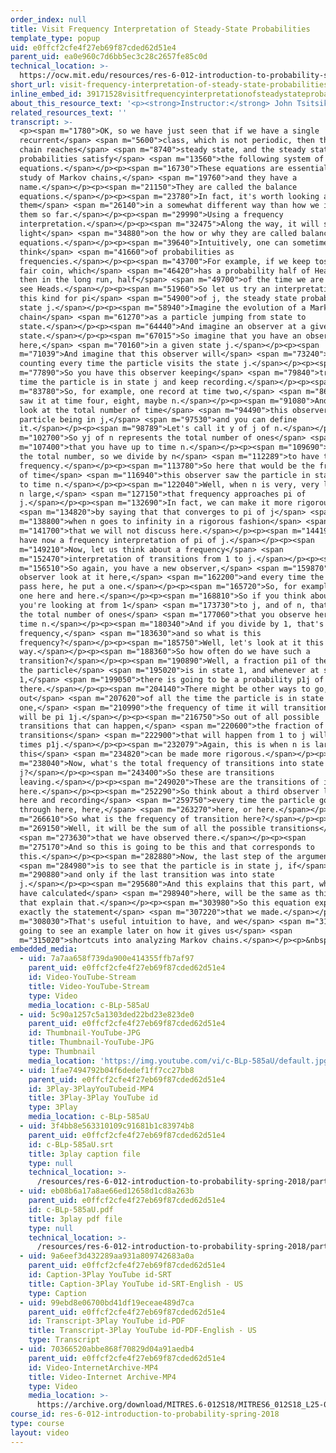 ```yaml
---
order_index: null
title: Visit Frequency Interpretation of Steady-State Probabilities
template_type: popup
uid: e0ffcf2cfe4f27eb69f87cded62d51e4
parent_uid: ea0e960c7d6bb5ec3c28c2657fe85c0d
technical_location: >-
  https://ocw.mit.edu/resources/res-6-012-introduction-to-probability-spring-2018/part-iii-random-processes/visit-frequency-interpretation-of-steady-state-probabilities
short_url: visit-frequency-interpretation-of-steady-state-probabilities
inline_embed_id: 39171528visitfrequencyinterpretationofsteadystateprobabilities83811059
about_this_resource_text: '<p><strong>Instructor:</strong> John Tsitsiklis</p>'
related_resources_text: ''
transcript: >-
  <p><span m="1780">OK, so we have just seen that if we have a single
  recurrent</span> <span m="5600">class, which is not periodic, then the Markov
  chain reaches</span> <span m="8740">steady state, and the steady state
  probabilities satisfy</span> <span m="13560">the following system of
  equations.</span></p><p><span m="16730">These equations are essential in the
  study of Markov chains,</span> <span m="19760">and they have a
  name.</span></p><p><span m="21150">They are called the balance
  equations.</span></p><p><span m="23780">In fact, it's worth looking at
  them</span> <span m="26140">in a somewhat different way than how we introduced
  them so far.</span></p><p><span m="29990">Using a frequency
  interpretation.</span></p><p><span m="32475">Along the way, it will shed some
  light</span> <span m="34880">on the how or why they are called balance
  equations.</span></p><p><span m="39640">Intuitively, one can sometimes
  think</span> <span m="41660">of probabilities as
  frequencies.</span></p><p><span m="43700">For example, if we keep tossing a
  fair coin, which</span> <span m="46420">has a probability half of Heads, and
  then in the long run, half</span> <span m="49700">of the time we are going to
  see Heads.</span></p><p><span m="51960">So let us try an interpretation of
  this kind for pi</span> <span m="54900">of j, the steady state probability of
  state j.</span></p><p><span m="58940">Imagine the evolution of a Markov
  chain</span> <span m="61270">as a particle jumping from state to
  state.</span></p><p><span m="64440">And imagine an observer at a given
  state.</span></p><p><span m="67015">So imagine that you have an observer
  here,</span> <span m="70160">in a given state j.</span></p><p><span
  m="71039">And imagine that this observer will</span> <span m="73240">keep
  counting every time the particle visits the state j.</span></p><p><span
  m="77890">So you have this observer keeping</span> <span m="79840">track every
  time the particle is in state j and keep recording.</span></p><p><span
  m="83780">So, for example, one record at time two,</span> <span m="86050">and
  saw it at time four, eight, maybe n.</span></p><p><span m="91080">And you can
  look at the total number of time</span> <span m="94490">this observer saw the
  particle being in j,</span> <span m="97530">and you can define
  it.</span></p><p><span m="98789">Let's call it y of j of n.</span></p><p><span
  m="102700">So yj of n represents the total number of ones</span> <span
  m="107400">that you have up to time n.</span></p><p><span m="109690">So it's
  the total number, so we divide by n</span> <span m="112289">to have the
  frequency.</span></p><p><span m="113780">So here that would be the frequency
  of time</span> <span m="116940">this observer saw the particle in state j up
  to time n.</span></p><p><span m="122040">Well, when n is very, very large, so
  n large,</span> <span m="127150">that frequency approaches pi of
  j.</span></p><p><span m="132690">In fact, we can make it more rigorous</span>
  <span m="134820">by saying that that converges to pi of j</span> <span
  m="138800">when n goes to infinity in a rigorous fashion</span> <span
  m="141700">that we will not discuss here.</span></p><p><span m="144190">So we
  have now a frequency interpretation of pi of j.</span></p><p><span
  m="149210">Now, let us think about a frequency</span> <span
  m="152470">interpretation of transitions from 1 to j.</span></p><p><span
  m="156510">So again, you have a new observer,</span> <span m="159870">and this
  observer look at it here,</span> <span m="162200">and every time the particle
  pass here, he put a one.</span></p><p><span m="165720">So, for example, maybe
  one here and here.</span></p><p><span m="168810">So if you think about it,
  you're looking at from 1</span> <span m="173730">to j, and of n, that would be
  the total number of ones</span> <span m="177060">that you observe here up to
  time n.</span></p><p><span m="180340">And if you divide by 1, that's the
  frequency,</span> <span m="183630">and so what is this
  frequency?</span></p><p><span m="185750">Well, let's look at it this
  way.</span></p><p><span m="188360">So how often do we have such a
  transition?</span></p><p><span m="190890">Well, a fraction pi1 of the time,
  the particle</span> <span m="195020">is in state 1, and whenever at state
  1,</span> <span m="199050">there is going to be a probability p1j of going
  there.</span></p><p><span m="204140">There might be other ways to go, but
  out</span> <span m="207620">of all the time the particle is in state
  one,</span> <span m="210990">the frequency of time it will transition to j
  will be pi 1j.</span></p><p><span m="216750">So out of all possible
  transitions that can happen,</span> <span m="220600">the fraction of these
  transitions</span> <span m="222900">that will happen from 1 to j will be pi 1
  times p1j.</span></p><p><span m="232079">Again, this is when n is large, and
  this</span> <span m="234820">can be made more rigorous.</span></p><p><span
  m="238040">Now, what's the total frequency of transitions into state
  j?</span></p><p><span m="243400">So these are transitions
  leaving.</span></p><p><span m="249020">These are the transitions of interest
  here.</span></p><p><span m="252290">So think about a third observer looking
  here and recording</span> <span m="259750">every time the particle goes
  through here, here,</span> <span m="263270">here, or here.</span></p><p><span
  m="266610">So what is the frequency of transition here?</span></p><p><span
  m="269150">Well, it will be the sum of all the possible transitions</span>
  <span m="273630">that we have observed there.</span></p><p><span
  m="275170">And so this is going to be this and that corresponds to
  this.</span></p><p><span m="282880">Now, the last step of the argument</span>
  <span m="284980">is to see that the particle is in state j, if</span> <span
  m="290880">and only if the last transition was into state
  j.</span></p><p><span m="295680">And this explains that this part, which we
  have calculated</span> <span m="298940">here, will be the same as this one and
  that explain that.</span></p><p><span m="303980">So this equation expresses
  exactly the statement</span> <span m="307220">that we made.</span></p><p><span
  m="308030">That's useful intuition to have, and we</span> <span m="311100">are
  going to see an example later on how it gives us</span> <span
  m="315020">shortcuts into analyzing Markov chains.</span></p><p>&nbsp;</p>
embedded_media:
  - uid: 7a7aa658f739da900e414355ffb7af97
    parent_uid: e0ffcf2cfe4f27eb69f87cded62d51e4
    id: Video-YouTube-Stream
    title: Video-YouTube-Stream
    type: Video
    media_location: c-BLp-585aU
  - uid: 5c90a1257c5a1303ded22bd23e823de0
    parent_uid: e0ffcf2cfe4f27eb69f87cded62d51e4
    id: Thumbnail-YouTube-JPG
    title: Thumbnail-YouTube-JPG
    type: Thumbnail
    media_location: 'https://img.youtube.com/vi/c-BLp-585aU/default.jpg'
  - uid: 1fae7494792b04f6dedef1ff7cc27bb8
    parent_uid: e0ffcf2cfe4f27eb69f87cded62d51e4
    id: 3Play-3PlayYouTubeid-MP4
    title: 3Play-3Play YouTube id
    type: 3Play
    media_location: c-BLp-585aU
  - uid: 3f4bb8e563310109c91681b1c83974b8
    parent_uid: e0ffcf2cfe4f27eb69f87cded62d51e4
    id: c-BLp-585aU.srt
    title: 3play caption file
    type: null
    technical_location: >-
      /resources/res-6-012-introduction-to-probability-spring-2018/part-iii-random-processes/visit-frequency-interpretation-of-steady-state-probabilities/c-BLp-585aU.srt
  - uid: eb08b6a17a8ae66ed12658d1cd8a263b
    parent_uid: e0ffcf2cfe4f27eb69f87cded62d51e4
    id: c-BLp-585aU.pdf
    title: 3play pdf file
    type: null
    technical_location: >-
      /resources/res-6-012-introduction-to-probability-spring-2018/part-iii-random-processes/visit-frequency-interpretation-of-steady-state-probabilities/c-BLp-585aU.pdf
  - uid: 9a6eef3d432289aa931a809742683a0a
    parent_uid: e0ffcf2cfe4f27eb69f87cded62d51e4
    id: Caption-3Play YouTube id-SRT
    title: Caption-3Play YouTube id-SRT-English - US
    type: Caption
  - uid: 99ebd8e06700bd41df19eceae489d7ca
    parent_uid: e0ffcf2cfe4f27eb69f87cded62d51e4
    id: Transcript-3Play YouTube id-PDF
    title: Transcript-3Play YouTube id-PDF-English - US
    type: Transcript
  - uid: 70366520abbe868f70829d04a91aedb4
    parent_uid: e0ffcf2cfe4f27eb69f87cded62d51e4
    id: Video-InternetArchive-MP4
    title: Video-Internet Archive-MP4
    type: Video
    media_location: >-
      https://archive.org/download/MITRES.6-012S18/MITRES6_012S18_L25-09_300k.mp4
course_id: res-6-012-introduction-to-probability-spring-2018
type: course
layout: video
---
```

